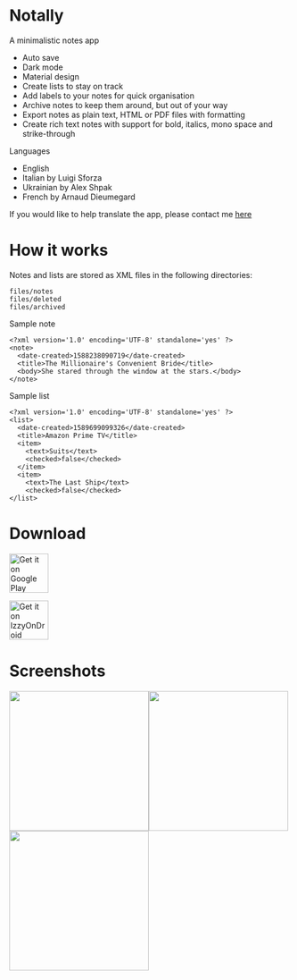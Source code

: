 # Notally
A minimalistic notes app

* Auto save
* Dark mode
* Material design
* Create lists to stay on track
* Add labels to your notes for quick organisation
* Archive notes to keep them around, but out of your way
* Export notes as plain text, HTML or PDF files with formatting
* Create rich text notes with support for bold, italics, mono space and strike-through

Languages

* English
* Italian by Luigi Sforza
* Ukrainian by Alex Shpak
* French by Arnaud Dieumegard

If you would like to help translate the app, please contact me [here](mailto:omgodseapps@gmail.com)

# How it works

Notes and lists are stored as XML files in the following directories:

 ```files/notes```  
 ```files/deleted```  
 ```files/archived```  
 
Sample note

```
<?xml version='1.0' encoding='UTF-8' standalone='yes' ?>
<note>
  <date-created>1588238090719</date-created>
  <title>The Millionaire's Convenient Bride</title>
  <body>She stared through the window at the stars.</body>
</note>
```

Sample list

```
<?xml version='1.0' encoding='UTF-8' standalone='yes' ?>
<list>
  <date-created>1589699099326</date-created>
  <title>Amazon Prime TV</title>
  <item>
    <text>Suits</text>
    <checked>false</checked>
  </item>
  <item>
    <text>The Last Ship</text>
    <checked>false</checked>
</list>
```

# Download

[<img src="https://play.google.com/intl/en_us/badges/images/generic/en_badge_web_generic.png" alt="Get it on Google Play"  height="70"/>](https://play.google.com/store/apps/details?id=com.omgodse.notally)

[<img src="https://gitlab.com/IzzyOnDroid/repo/-/raw/master/assets/IzzyOnDroid.png" alt="Get it on IzzyOnDroid" height="70"/>](https://apt.izzysoft.de/fdroid/index/apk/com.omgodse.notally)

# Screenshots
<img src="images/Notally.png" width="250"/><img src="images/Take%20Notes.png" width="250"/><img src="images/Make%20Lists.png" width="250"/>
